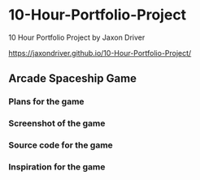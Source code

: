 # 10-Hour-Portfolio-Project
10 Hour Portfolio Project by Jaxon Driver

https://jaxondriver.github.io/10-Hour-Portfolio-Project/

## Arcade Spaceship Game
### Plans for the game


### Screenshot of the game


### Source code for the game


### Inspiration for the game


